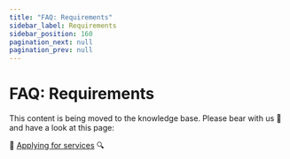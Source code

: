 ```yaml
---
title: "FAQ: Requirements"
sidebar_label: Requirements
sidebar_position: 160
pagination_next: null
pagination_prev: null
---
```


# FAQ: Requirements

This content is being moved to the knowledge base. Please bear with us 🐻 and have a look at this page:

🔎 [Applying for services](../knowledge-base/applying-for-services.md) 🔍
